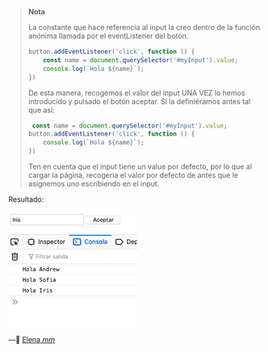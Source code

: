 > **Nota**
>
> La constante que hace referencia al input la creo dentro de la función anónima llamada por el eventListener del botón. 
>
> ```js
> button.addEventListener('click', function () {
>     const name = document.querySelector('#myInput').value;
>     console.log(`Hola ${name}`);
> })
> ```
>
> De esta manera, recogemos el valor del input UNA VEZ lo hemos introducido y pulsado el botón aceptar. Si la definiéramos antes tal que así:
>
> ```js
>  const name = document.querySelector('#myInput').value;
> button.addEventListener('click', function () {
>     console.log(`Hola ${name}`);
> })
> ```
>
> Ten en cuenta que el input tiene un value por defecto, por lo que al cargar la página, recogería el valor por defecto de antes que le asignemos uno escribiendo en el input. 

Resultado:

![image-20200624162543964](./image-20200624162543964.png)

   —🦊 [Elena *mm*](https://github.com/elemarmar) 

